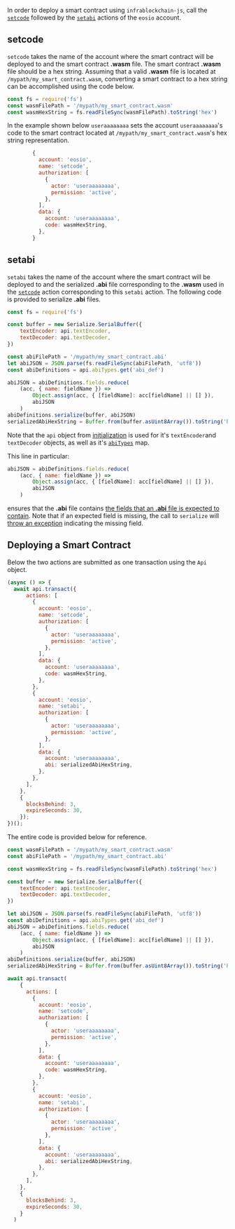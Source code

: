 In order to deploy a smart contract using `infrablockchain-js`, call the [`setcode`](https://github.com/EOSIO/eosio.contracts/blob/52fbd4ac7e6c38c558302c48d00469a4bed35f7c/contracts/eosio.system/include/eosio.system/native.hpp#L294) followed by the [`setabi`](https://github.com/EOSIO/eosio.contracts/blob/52fbd4ac7e6c38c558302c48d00469a4bed35f7c/contracts/eosio.system/include/eosio.system/native.hpp#L281) actions of the `eosio` account.

## setcode
`setcode` takes the name of the account where the smart contract will be deployed to and the smart contract **.wasm** file.  The smart contract **.wasm** file should be a hex string.  Assuming that a valid **.wasm** file is located at `/mypath/my_smart_contract.wasm`, converting a smart contract to a hex string can be accomplished using the code below.
```javascript
const fs = require('fs')
const wasmFilePath = '/mypath/my_smart_contract.wasm'
const wasmHexString = fs.readFileSync(wasmFilePath).toString('hex')
```

In the example shown below `useraaaaaaaa` sets the account `useraaaaaaaa`'s code to the smart contract located at `/mypath/my_smart_contract.wasm`'s hex string representation. 
```javascript
        {
          account: 'eosio',
          name: 'setcode',
          authorization: [
            {
              actor: 'useraaaaaaaa',
              permission: 'active',
            },
          ],
          data: {
            account: 'useraaaaaaaa',
            code: wasmHexString,
          },
        }
```

## setabi
`setabi` takes the name of the account where the smart contract will be deployed to and the serialized **.abi** file corresponding to the **.wasm** used in the [`setcode`](#setcode) action corresponding to this `setabi` action.  The following code is provided to serialize **.abi** files.

```javascript
const fs = require('fs')

const buffer = new Serialize.SerialBuffer({
    textEncoder: api.textEncoder,
    textDecoder: api.textDecoder,
})

const abiFilePath = '/mypath/my_smart_contract.abi'
let abiJSON = JSON.parse(fs.readFileSync(abiFilePath, 'utf8'))
const abiDefinitions = api.abiTypes.get('abi_def')

abiJSON = abiDefinitions.fields.reduce(
    (acc, { name: fieldName }) =>
        Object.assign(acc, { [fieldName]: acc[fieldName] || [] }),
        abiJSON
    )
abiDefinitions.serialize(buffer, abiJSON)
serializedAbiHexString = Buffer.from(buffer.asUint8Array()).toString('hex')
```
Note that the `api` object from [initialization](../basic-usage/01_commonjs.md) is used for it's `textEncoder`and `textDecoder` objects, as well as it's [`abiTypes`](https://github.com/InfraBlockchain/infrablockchain-js/blob/849c03992e6ce3cb4b6a11bf18ab17b62136e5c9/src/infrablockchain-js-api.ts#L72) map.

This line in particular:
```javascript
abiJSON = abiDefinitions.fields.reduce(
    (acc, { name: fieldName }) =>
        Object.assign(acc, { [fieldName]: acc[fieldName] || [] }),
        abiJSON
    )
```
ensures that the **.abi** file contains [the fields that an **.abi** file is expected to contain](https://github.com/InfraBlockchain/infrablockchain-js/blob/849c03992e6ce3cb4b6a11bf18ab17b62136e5c9/src/abi.abi.json#L151).  Note that if an expected field is missing, the call to `serialize` will [throw an exception](https://github.com/InfraBlockchain/infrablockchain-js/blob/849c03992e6ce3cb4b6a11bf18ab17b62136e5c9/src/infrablockchain-js-serialize.ts#L644) indicating the missing field.

## Deploying a Smart Contract
Below the two actions are submitted as one transaction using the `Api` object.
```javascript
(async () => {
  await api.transact({
      actions: [
        {
          account: 'eosio',
          name: 'setcode',
          authorization: [
            {
              actor: 'useraaaaaaaa',
              permission: 'active',
            },
          ],
          data: {
            account: 'useraaaaaaaa',
            code: wasmHexString,
          },
        },
        {
          account: 'eosio',
          name: 'setabi',
          authorization: [
            {
              actor: 'useraaaaaaaa',
              permission: 'active',
            },
          ],
          data: {
            account: 'useraaaaaaaa',
            abi: serializedAbiHexString,
          },
        },
      ],
    },
    {
      blocksBehind: 3,
      expireSeconds: 30,
    });
})();
```

The entire code is provided below for reference.
```javascript
const wasmFilePath = '/mypath/my_smart_contract.wasm'
const abiFilePath = '/mypath/my_smart_contract.abi'

const wasmHexString = fs.readFileSync(wasmFilePath).toString('hex')

const buffer = new Serialize.SerialBuffer({
    textEncoder: api.textEncoder,
    textDecoder: api.textDecoder,
})

let abiJSON = JSON.parse(fs.readFileSync(abiFilePath, 'utf8'))
const abiDefinitions = api.abiTypes.get('abi_def')
abiJSON = abiDefinitions.fields.reduce(
    (acc, { name: fieldName }) =>
        Object.assign(acc, { [fieldName]: acc[fieldName] || [] }),
        abiJSON
    )
abiDefinitions.serialize(buffer, abiJSON)
serializedAbiHexString = Buffer.from(buffer.asUint8Array()).toString('hex')

await api.transact(
    {
      actions: [
        {
          account: 'eosio',
          name: 'setcode',
          authorization: [
            {
              actor: 'useraaaaaaaa',
              permission: 'active',
            },
          ],
          data: {
            account: 'useraaaaaaaa',
            code: wasmHexString,
          },
        },
        {
          account: 'eosio',
          name: 'setabi',
          authorization: [
            {
              actor: 'useraaaaaaaa',
              permission: 'active',
            },
          ],
          data: {
            account: 'useraaaaaaaa',
            abi: serializedAbiHexString,
          },
        },
      ],
    },
    {
      blocksBehind: 3,
      expireSeconds: 30,
    }
  )
```